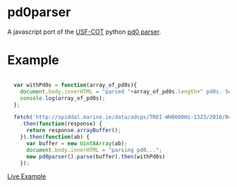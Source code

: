 # pd0parser
A javascript port of the [USF-COT](https://github.com/USF-COT) python [pd0 parser](https://github.com/USF-COT/trdi_adcp_readers/blob/master/trdi_adcp_readers/pd0/pd0_parser.py).

# Example
```javascript

  var withPd0s = function(array_of_pd0s){
    document.body.innerHTML = "parsed "+array_of_pd0s.length+" pd0s. See console for details.";
    console.log(array_of_pd0s);
  };

  fetch('http://spiddal.marine.ie/data/adcps/TRDI-WHB600Hz-1323/2016/04/02/TRDI-WHB600Hz-1323_20160402.pd0')
    .then(function(response) {
      return response.arrayBuffer();
    }).then(function(ab) {
      var buffer = new Uint8Array(ab);
      document.body.innerHTML = "parsing pd0...";
      new pd0parser().parse(buffer).then(withPd0s)
    });
```

[Live Example](https://IrishMarineInstiute.github.io/pdo-parser/)
